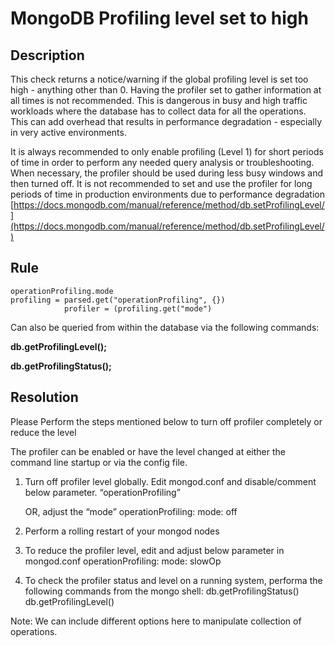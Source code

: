 # MongoDB Profiling level set to high 

## Description
This check returns a notice/warning if the global profiling level is set too high - anything other than 0. Having the profiler set to gather information at all times is not recommended. 
This is dangerous in busy and high traffic workloads where the database has to collect data for all the operations. This can add overhead that results in performance degradation - especially in very active environments.

It is always recommended to only enable profiling (Level 1) for short periods of time in order to perform any needed query analysis or troubleshooting.  When necessary,  the profiler should be used during less busy windows and then turned off.  It is not recommended to set and use the profiler for long periods of time in production environments due to performance degradation
[https://docs.mongodb.com/manual/reference/method/db.setProfilingLevel/](https://docs.mongodb.com/manual/reference/method/db.setProfilingLevel/)


## Rule
```
operationProfiling.mode
profiling = parsed.get("operationProfiling", {})
            profiler = (profiling.get("mode")
```
Can also be queried from within the database via the following commands:

__db.getProfilingLevel();__

__db.getProfilingStatus();__


## Resolution
Please Perform the steps mentioned below to turn off profiler completely or reduce the level

The profiler can be enabled or have the level changed at either the command line startup or via the config file.

1. Turn off profiler level globally. 
	Edit mongod.conf and disable/comment below parameter.
		“operationProfiling”
		
	OR, adjust the “mode”
	operationProfiling:
   		mode: off
2. Perform a rolling restart of your mongod nodes
3. To reduce the profiler level, edit and adjust below parameter in mongod.conf
	operationProfiling:
   		mode: slowOp
4. To check the profiler status and level on a running system, performa the following commands from the mongo shell:
		db.getProfilingStatus()
		db.getProfilingLevel()


Note: We can include different options here to manipulate collection of operations.

